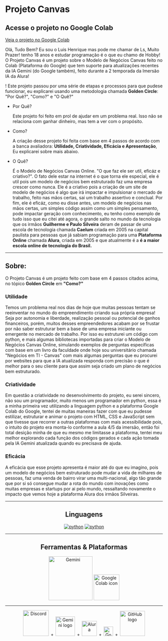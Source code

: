  # Projeto Canvas 
  
## Acesse o projeto no Google Colab


[Veja o projeto no Google Colab](https://colab.research.google.com/drive/11AdxGyGCeJmEhzbZxkuQ9W2jf2HzZPDe?usp=sharing)

<p> 
 Olá, Tudo Bem? Eu sou o Luis Henrique mas pode me chamar de Ls, Muito Prazer! tenho 18 anos e estudar programação é o que eu chamo de Hobby! O Projeto Canvas é um projeto sobre o Modelo de Negócios Canvas feito no Colab (Plataforma do Google) que tem suporte para atualizações recentes da IA ​​Gemini (do Google também), feito durante a 2 temporada da Imersão IA da Alura!

! Este projeto passou por uma série de etapas e processos para que pudese funcionar, eu explicarei usando uma metodologia chamada **Golden Circle**: "Por Quê?", "Como?" e "O Quê?"

- Por Quê?

  Este projeto foi feito em prol de ajudar em um problema real. Isso não se relaciona com ganhar dinheiro, mas tem a ver com o propósito.

- Como?

  A criação desse projeto foi feita com base em 4 passos de acordo com a banca avaliadora: **Utilidade, Criatividade, Eficácia e Apresentação**, Eu explicarei sobre mais abaixo.
  
- O Quê?

  É o Modelo de Negócios Canvas Online. "O que faz ele ser util, eficáz e criativo?". O fato dele estar na internet é o que torna ele especial, ele é util pois um modelo de negócios bem estruturado faz uma empresa crescer como nunca. Ele é a criativo pois a criação de um site de modelo de negócios é algo que irá impactar e impulsionar o mercado de trabalho, feito nas mãos certas, sai um trabalho assertivo e conclual. Por fim, ele é eficáz, como eu disse antes, um modelo de negócios nas mãos certas, um simples código assim como um simples pensamento, pode impactar geração com conhecimento, eu tenho como exemplo de tudo isso que eu citei até agora, o grande salto no mundo da tecnologia que os irmãos **Guilherme e Paulo Silveira** deram de passar de uma escola de tecnologia chamada **Caelum** criada em 2005 na capital paulista para pessoas que já sabiam programação para uma **Plataforma Online** chamada **Alura**, criada em 2005 e que atualmente é a **é a maior escola online de tecnologia do Brasil.**
  
</p> 

----

## Sobre:

 O Projeto Canvas é um projeto feito com base em 4 passos citados acima, no tópico **Golden Circle** em **"Como?"**

 ### Utilidade

  Temos um problema real nos dias de hoje que muitas pessoas tentam se reeinventar no mundo do empreendimento criando sua própria empresa! Seja por autonomia e liberdade, realização pessoal ou potencial de ganhos financeiros, porém, muitos desses empreendedores acabam por se frustar por não saber estruturar bem a base de uma empresa iniciante ou emergente no mercado de trabalho. Por isso eu estruturei um código com python, e mais algumas bibliotecas importadas para criar o Modelo de Negócios Canvas Online, simulando exemplos de perguntas específicas com base em um livro da faculdade onde hoje sou universitário chamada "Negócios em TI - Canvas" com mais algumas perguntas que eu procurei por websites para que a IA atualizada responda com precisão o que é melhor para o seu cliente para que assim seja criado um plano de negócios bem estruturado.

 ### Criatividade

   Em questão a criatividade no desenvolvimento do projeto, eu serei sincero, não sou um programador, muito menos um programador em python, essa é a minha primeira vez utilizando a linguagem python e a plataforma Google Colab do Google, tentei de muitas maneiras fazer com que eu pudesse estilizar, estruturar e animar o projeto com HTML, CSS e JavaScript sem que tivesse que recorrer a outras plataformas com mais acessibilidade pois, o intuito do projeto era monta-lo conforme a aula 4/5 da imersão, então foi total desição minha de que eu mesmo me limitasse a plataforma, tentei meu melhor explorando cada função dos códigos gerados e cada ação tomada pela IA Gemini atualizada quando eu precisava de ajuda.

 ### Eficácia
 
   A eficácia que esse projeto apresenta é maior até do que eu imagino, pois um modelo de negócios bem estruturado pode mudar a vida de milhares de pessoas, faz uma venda de bairro virar uma multi-nacional, algo tão grande que por si só consegue mudar a rota do mundo com inovações como muitas empresas e startups por ai pelo mundo, ressaltando novamente o impacto que vemos hoje a plataforma Alura dos irmãos Silveiras.
   
----


<div align = "center">
 

## Linguagens

   <a href="https://developer.mozilla.org/en-US/docs/Web/python"><img src="https://skillicons.dev/icons?i=python" alt="python"></a>
   <a href="https://developer.mozilla.org/en-US/docs/Web/markdown"><img src="https://skillicons.dev/icons?i=markdown" alt="python"></a>


----

## Ferramentas & Plataformas

   <img src="https://github.com/user-attachments/assets/f214d759-a4ca-48f9-8c0e-ad88eaa6bc29" width="140" alt="Gemini">
   <img src="https://img.icons8.com/color/256/google-colab.png" width="82" alt="Google Colab icon">


----

<img src="https://github.com/user-attachments/assets/2b1eaca6-e823-429b-8b04-56a10514c374" width="82" alt="Discord">
<img src="https://github.com/user-attachments/assets/e8f3602f-df79-4098-8b62-7ed9de262149" height="14" alt="+">
<img src="https://upload.wikimedia.org/wikipedia/commons/thumb/8/8a/Google_Gemini_logo.svg/512px-Google_Gemini_logo.svg.png" width="62" alt="Gemini logo">
<img src="https://github.com/user-attachments/assets/e8f3602f-df79-4098-8b62-7ed9de262149" height="14" alt="+">
<img src="https://github.com/user-attachments/assets/4fad3e1b-7fdf-4098-94dc-65e67be66b63" width="48" alt="Alura">
<img src="https://github.com/user-attachments/assets/e8f3602f-df79-4098-8b62-7ed9de262149" height="14" alt="+">
<img src="https://www.google.com/images/branding/googlelogo/2x/googlelogo_color_160x56dp.png" height="30" alt="Google">
<img src="https://github.com/user-attachments/assets/e8f3602f-df79-4098-8b62-7ed9de262149" height="14" alt="+">
<img src="https://github.githubassets.com/images/modules/logos_page/GitHub-Logo.png" width="80" alt="GitHub logo">

 

</div>
